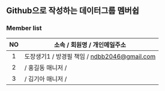 ## Github으로 작성하는 데이터그룹 멤버쉽

### Member list

|NO  |     소속 / 회원명 / 개인메일주소             |
|:--:|----------------------------------------|
|1   | 도장생기1 / 방경필 책임  / ndbb2046@gmail.com|
|2   |         / 홍길동 매니저 /                  |
|3   |         / 김기아 매니저 /                  |

